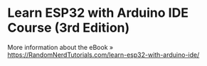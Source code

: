 # Learn ESP32 with Arduino IDE Course (3rd Edition)

More information about the eBook » https://RandomNerdTutorials.com/learn-esp32-with-arduino-ide/
